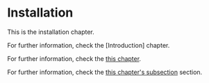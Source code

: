 # Installation

<p class="epigrafe">This is the installation chapter.

For further information, check the [Introduction] chapter.

For further information, check the [this chapter](#introduction).

For further information, check the [this chapter's subsection](#first) section.</p>
